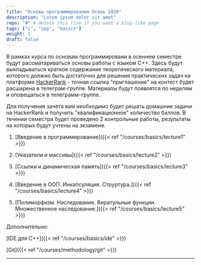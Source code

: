 ```yaml
---
title: "Основы программирования Осень 2020"
description: "Lorem ipsum dolor sit amet"
repo: "#" # delete this line if you want a blog-like page
tags: ["с", "cpp", "basics"]
weight: 1
draft: false
---
```


В рамках курса по основам программировани в осеннем семестре будут рассматариваться основы работы с языком C++. Здесь будут выкладываться краткое содержание теоретического материала, которого должно быть достаточно для решения практических задач на платформе [HackerRank](https://www.hackerrank.com/) - точная ссылка "приглашение" на контест будет расшарена в телеграм-группе. Материалы будут появлятся по неделям и оповещаться в телеграмм-группе.

Для получения зачета вам необходимо будет решать домашние задачи на HackerRank и получить "квалификационное" количество баллов. В течении семестра будет проведено 2 контрольные работы, результаты на которых будут учтены на экзамене. 

1. [Введение в программирование]({{< ref "/courses/basics/lecture1" >}})

2. [Указатели и массивы]({{< ref "/courses/basics/lecture2" >}})

3. [Ссылки и динамическая память]({{< ref "/courses/basics/lecture3" >}})

4. [Введение в ООП. Инкапсуляция. Струртура.]({{< ref "/courses/basics/lecture4" >}})

5. [Полиморфизм. Наследование. Виратульные функции. Множественное наследование.]({{< ref "/courses/basics/lecture5" >}})

Дополнительно:

[IDE для С++]({{< ref "/courses/basics/ide" >}})

[Git]({{< ref "/courses/methodology/git" >}})

---